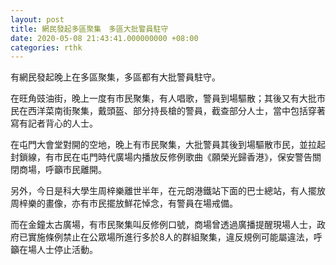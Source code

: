 ```yaml
---
layout: post
title: 網民發起多區聚集　多區大批警員駐守
date: 2020-05-08 21:43:41.000000000 +08:00
categories: rthk
---
```


有網民發起晚上在多區聚集，多區都有大批警員駐守。

在旺角豉油街，晚上一度有市民聚集，有人唱歌，警員到場驅散；其後又有大批市民在西洋菜南街聚集，戴頭盔、部分持長槍的警員，截查部分人士，當中包括穿著寫有記者背心的人士。

在屯門大會堂對開的空地，晚上有市民聚集，大批警員其後到場驅散市民，並拉起封鎖線，有市民在屯門時代廣場内播放反修例歌曲《願榮光歸香港》，保安警告關閉商場，呼籲市民離開。

另外，今日是科大學生周梓樂離世半年，在元朗港鐵站下面的巴士總站，有人擺放周梓樂的畫像，亦有市民擺放鮮花悼念，有警員在場戒備。

而在金鐘太古廣場，有市民聚集叫反修例口號，商場曾透過廣播提醒現場人士，政府已實施條例禁止在公眾場所進行多於8人的群組聚集，違反規例可能屬違法，呼籲在場人士停止活動。
